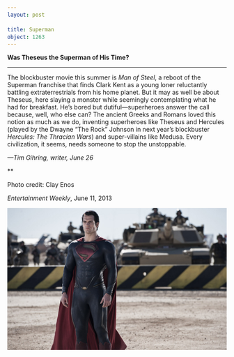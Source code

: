 ```yaml
---
layout: post

title: Superman
object: 1263
---
```

**Was Theseus the Superman of His Time?**

****

The blockbuster movie this summer is *Man of Steel*, a reboot of the Superman franchise that finds Clark Kent as a young loner reluctantly battling extraterrestrials from his home planet. But it may as well be about Theseus, here slaying a monster while seemingly contemplating what he had for breakfast. He’s bored but dutiful—superheroes answer the call because, well, who else can? The ancient Greeks and Romans loved this notion as much as we do, inventing superheroes like Theseus and Hercules (played by the Dwayne “The Rock” Johnson in next year’s blockbuster *Hercules: The Thracian Wars*) and super-villains like Medusa. Every civilization, it seems, needs someone to stop the unstoppable.  

*—Tim Gihring, writer, June 26*

**

Photo credit: Clay Enos

*Entertainment Weekly*, June 11, 2013



![](../images/NewsFlash_Tim_Superman_6.26-1.jpeg)
